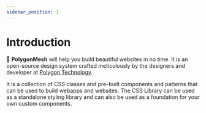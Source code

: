 ```yaml
---
sidebar_position: 1
---
```


# Introduction
👋 **PolygonMesh** will help you build beautiful websites in no time. It is an open-source design system crafted meticulously by the designers and developer at [Polygon Technology](https://polygon.technology/). 

It is a collection of CSS classes and pre-built components and patterns that can be used to build webapps and websites. The CSS Library can be used as a standalone styling library and can also be used as a foundation for your own custom components.
